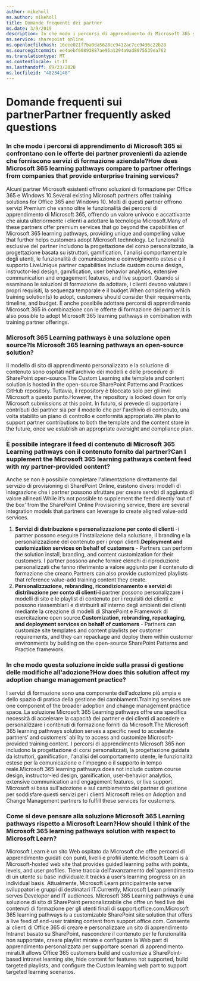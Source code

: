 ```yaml
---
author: mikeholl
ms.author: mikeholl
title: Domande frequenti dei partner
ms.date: 3/9/2019
description: In che modo i percorsi di apprendimento di Microsoft 365 si confrontano con le offerte dei partner provenienti da aziende che forniscono servizi di formazione aziendale?
ms.service: sharepoint online
ms.openlocfilehash: 16eee021f7ba0da5628cc9412ac7cc9436c22b28
ms.sourcegitcommit: ee4aebf60893887ae95a1294a9ad8975539ea762
ms.translationtype: MT
ms.contentlocale: it-IT
ms.lasthandoff: 09/23/2020
ms.locfileid: "48234148"
---
```

# <a name="partner-frequently-asked-questions"></a><span data-ttu-id="6fffe-103">Domande frequenti sui partner</span><span class="sxs-lookup"><span data-stu-id="6fffe-103">Partner frequently asked questions</span></span>

### <a name="how-does-microsoft-365-learning-pathways-compare-to-partner-offerings-from-companies-that-provide-enterprise-training-services"></a><span data-ttu-id="6fffe-104">In che modo i percorsi di apprendimento di Microsoft 365 si confrontano con le offerte dei partner provenienti da aziende che forniscono servizi di formazione aziendale?</span><span class="sxs-lookup"><span data-stu-id="6fffe-104">How does Microsoft 365 learning pathways compare to partner offerings from companies that provide enterprise training services?</span></span>
<span data-ttu-id="6fffe-105">Alcuni partner Microsoft esistenti offrono soluzioni di formazione per Office 365 e Windows 10.</span><span class="sxs-lookup"><span data-stu-id="6fffe-105">Several existing Microsoft partners offer training solutions for Office 365 and Windows 10.</span></span> <span data-ttu-id="6fffe-106">Molti di questi partner offrono servizi Premium che vanno oltre le funzionalità dei percorsi di apprendimento di Microsoft 365, offrendo un valore univoco e accattivante che aiuta ulteriormente i clienti a adottare la tecnologia Microsoft.</span><span class="sxs-lookup"><span data-stu-id="6fffe-106">Many of these partners offer premium services that go beyond the capabilities of Microsoft 365 learning pathways, providing unique and compelling value that further helps customers adopt Microsoft technology.</span></span> <span data-ttu-id="6fffe-107">Le funzionalità esclusive del partner includono la progettazione del corso personalizzato, la progettazione basata su istruttori, gamification, l'analisi comportamentale degli utenti, le funzionalità di comunicazione e coinvolgimento estese e il supporto Live</span><span class="sxs-lookup"><span data-stu-id="6fffe-107">Unique partner capabilities include custom course design, instructor-led design, gamification, user behavior analytics, extensive communication and engagement features, and live support.</span></span> <span data-ttu-id="6fffe-108">Quando si esaminano le soluzioni di formazione da adottare, i clienti devono valutare i propri requisiti, la sequenza temporale e il budget.</span><span class="sxs-lookup"><span data-stu-id="6fffe-108">When considering which training solution(s) to adopt, customers should consider their requirements, timeline, and budget.</span></span> <span data-ttu-id="6fffe-109">È anche possibile adottare percorsi di apprendimento Microsoft 365 in combinazione con le offerte di formazione dei partner.</span><span class="sxs-lookup"><span data-stu-id="6fffe-109">It is also possible to adopt Microsoft 365 learning pathways in combination with training partner offerings.</span></span>
 
### <a name="is-microsoft-365-learning-pathways-an-open-source-solution"></a><span data-ttu-id="6fffe-110">Microsoft 365 Learning pathways è una soluzione open source?</span><span class="sxs-lookup"><span data-stu-id="6fffe-110">Is Microsoft 365 learning pathways an open-source solution?</span></span>
<span data-ttu-id="6fffe-111">Il modello di sito di apprendimento personalizzato e la soluzione di contenuto sono ospitati nell'archivio dei modelli e delle procedure di SharePoint open-source.</span><span class="sxs-lookup"><span data-stu-id="6fffe-111">The Custom Learning site template and content solution is hosted in the open-source SharePoint Patterns and Practices GitHub repository.</span></span> <span data-ttu-id="6fffe-112">Tuttavia, il repository è bloccato solo per gli invii Microsoft a questo punto.</span><span class="sxs-lookup"><span data-stu-id="6fffe-112">However, the repository is locked down for only Microsoft submissions at this point.</span></span> <span data-ttu-id="6fffe-113">In futuro, si prevede di supportare i contributi dei partner sia per il modello che per l'archivio di contenuto, una volta stabilito un piano di controllo e conformità appropriato.</span><span class="sxs-lookup"><span data-stu-id="6fffe-113">We plan to support partner contributions to both the template and the content store in the future, once we establish an appropriate oversight and compliance plan.</span></span>  

### <a name="can-i-supplement-the-microsoft-365-learning-pathways-content-feed-with-my-partner-provided-content"></a><span data-ttu-id="6fffe-114">È possibile integrare il feed di contenuto di Microsoft 365 Learning pathways con il contenuto fornito dal partner?</span><span class="sxs-lookup"><span data-stu-id="6fffe-114">Can I supplement the Microsoft 365 learning pathways content feed with my partner-provided content?</span></span> 
<span data-ttu-id="6fffe-115">Anche se non è possibile completare l'alimentazione direttamente dal servizio di provisioning di SharePoint Online, esistono diversi modelli di integrazione che i partner possono sfruttare per creare servizi di aggiunta di valore allineati.</span><span class="sxs-lookup"><span data-stu-id="6fffe-115">While it’s not possible to supplement the feed directly ‘out of the box’ from the SharePoint Online Provisioning service, there are several integration models that partners can leverage to create aligned value-add services.</span></span>

1. <span data-ttu-id="6fffe-116">**Servizi di distribuzione e personalizzazione per conto di clienti** -i partner possono eseguire l'installazione della soluzione, il branding e la personalizzazione del contenuto per i propri clienti.</span><span class="sxs-lookup"><span data-stu-id="6fffe-116">**Deployment and customization services on behalf of customers** - Partners can perform the solution install, branding, and content customization for their customers.</span></span> <span data-ttu-id="6fffe-117">I partner possono anche fornire elenchi di riproduzione personalizzati che fanno riferimento a valore aggiunto per il contenuto di formazione che creano.</span><span class="sxs-lookup"><span data-stu-id="6fffe-117">Partners can also provide customized playlists that reference value-add training content they create.</span></span> 
2. <span data-ttu-id="6fffe-118">**Personalizzazione, rebranding, ricondizionamento e servizi di distribuzione per conto di clienti-i** partner possono personalizzare i modelli di sito e le playlist di contenuto per i requisiti dei clienti e possono riassemblarli e distribuirli all'interno degli ambienti dei clienti mediante la creazione di modelli di SharePoint e Framework di esercitazione open source.</span><span class="sxs-lookup"><span data-stu-id="6fffe-118">**Customization, rebranding, repackaging, and deployment services on behalf of customers** - Partners can customize site templates and content playlists per customer requirements, and they can repackage and deploy them within customer environments by building on the open-source SharePoint Patterns and Practice framework.</span></span> 

### <a name="how-does-this-solution-affect-my-adoption-change-management-practice"></a><span data-ttu-id="6fffe-119">In che modo questa soluzione incide sulla prassi di gestione delle modifiche all'adozione?</span><span class="sxs-lookup"><span data-stu-id="6fffe-119">How does this solution affect my adoption change management practice?</span></span> 
<span data-ttu-id="6fffe-120">I servizi di formazione sono una componente dell'adozione più ampia e dello spazio di pratica della gestione dei cambiamenti.</span><span class="sxs-lookup"><span data-stu-id="6fffe-120">Training services are one component of the broader adoption and change management practice space.</span></span> <span data-ttu-id="6fffe-121">La soluzione Microsoft 365 Learning pathways offre una specifica necessità di accelerare la capacità dei partner e dei clienti di accedere e personalizzare i contenuti di formazione forniti da Microsoft.</span><span class="sxs-lookup"><span data-stu-id="6fffe-121">The Microsoft 365 learning pathways solution serves a specific need to accelerate partners’ and customers’ ability to access and customize Microsoft-provided training content.</span></span> <span data-ttu-id="6fffe-122">I percorsi di apprendimento Microsoft 365 non includono la progettazione di corsi personalizzati, la progettazione guidata da istruttori, gamification, l'analisi del comportamento utente, le funzionalità estese per la comunicazione e l'impegno o il supporto in tempo reale.</span><span class="sxs-lookup"><span data-stu-id="6fffe-122">Microsoft 365 learning pathways does not include custom course design, instructor-led design, gamification, user-behavior analytics, extensive communication and engagement features, or live support.</span></span> <span data-ttu-id="6fffe-123">Microsoft si basa sull'adozione e sul cambiamento dei partner di gestione per soddisfare questi servizi per i clienti.</span><span class="sxs-lookup"><span data-stu-id="6fffe-123">Microsoft relies on Adoption and Change Management partners to fulfill these services for customers.</span></span> 

### <a name="how-should-i-think-of-the-microsoft-365-learning-pathways-solution-with-respect-to-microsoft-learn"></a><span data-ttu-id="6fffe-124">Come si deve pensare alla soluzione Microsoft 365 Learning pathways rispetto a Microsoft Learn?</span><span class="sxs-lookup"><span data-stu-id="6fffe-124">How should I think of the Microsoft 365 learning pathways solution with respect to Microsoft Learn?</span></span>
<span data-ttu-id="6fffe-125">Microsoft Learn è un sito Web ospitato da Microsoft che offre percorsi di apprendimento guidati con punti, livelli e profili utente.</span><span class="sxs-lookup"><span data-stu-id="6fffe-125">Microsoft Learn is a Microsoft-hosted web site that provides guided learning paths with points, levels, and user profiles.</span></span> <span data-ttu-id="6fffe-126">Tiene traccia dell'avanzamento dell'apprendimento di un utente su base individuale.</span><span class="sxs-lookup"><span data-stu-id="6fffe-126">It tracks a user’s learning progress on an individual basis.</span></span> <span data-ttu-id="6fffe-127">Attualmente, Microsoft Learn principalmente serve sviluppatori e gruppi di destinatari IT.</span><span class="sxs-lookup"><span data-stu-id="6fffe-127">Currently, Microsoft Learn primarily serves Developer and IT audiences.</span></span> <span data-ttu-id="6fffe-128">Microsoft 365 Learning pathways è una soluzione di sito di SharePoint personalizzabile che offre un feed live dei contenuti di formazione per gli utenti finali di support.office.com.</span><span class="sxs-lookup"><span data-stu-id="6fffe-128">Microsoft 365 learning pathways is a customizable SharePoint site solution that offers a live feed of end-user training content from support.office.com.</span></span> <span data-ttu-id="6fffe-129">Consente ai clienti di Office 365 di creare e personalizzare un sito di apprendimento Intranet basato su SharePoint, nascondere il contenuto per le funzionalità non supportate, creare playlist mirate e configurare la Web part di apprendimento personalizzata per supportare scenari di apprendimento mirati.</span><span class="sxs-lookup"><span data-stu-id="6fffe-129">It allows Office 365 customers build and customize a SharePoint-based intranet learning site, hide content for features not supported, build targeted playlists, and configure the Custom learning web part to support targeted learning scenarios.</span></span>
